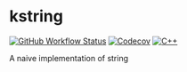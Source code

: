 # kstring

[![GitHub Workflow Status](https://img.shields.io/github/workflow/status/Kidsunbo/kstring/CMake?label=CI%20Build&logo=github&logoColor=blue&style=flat-square)](https://github.com/Kidsunbo/kstring/actions/workflows/CMake.yml)
[![Codecov](https://img.shields.io/codecov/c/github/Kidsunbo/kstring?style=flat-square)](https://app.codecov.io/gh/Kidsunbo/kstring)
[![C++](https://img.shields.io/badge/C%2B%2B-20-brightgreen?style=flat-square&logo=cplusplus)](https://isocpp.org)

A naive implementation of string
